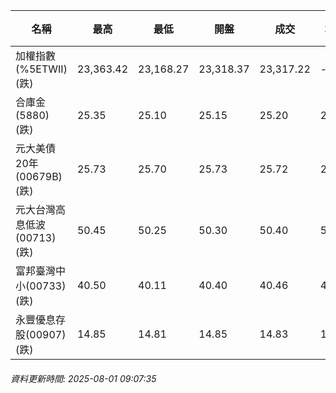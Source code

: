 | 名稱 | 最高 | 最低 | 開盤 | 成交 | 均價 | 成交金額(億) | 昨收 | 漲跌幅 | 漲跌 | 總量 | 昨量 | 振幅 |
| -------- | -------- | -------- | -------- |-------- | -------- | -------- |-------- |-------- |-------- | -------- | -------- |-------- |
|加權指數(%5ETWII) (跌)|23,363.42|23,168.27|23,318.37|23,317.22|-|479.96|23,542.52|0.96%|225.30|778,776|0|0.83%|
|合庫金(5880) (跌)|25.35|25.10|25.15|25.20|25.20|0.338|25.40|0.79%|0.20|1,341|10,982|0.98%|
|元大美債20年(00679B) (跌)|25.73|25.70|25.73|25.72|25.71|0.406|25.75|0.12%|0.03|1,579|54,825|0.12%|
|元大台灣高息低波(00713) (跌)|50.45|50.25|50.30|50.40|50.34|0.681|50.75|0.69%|0.35|1,352|9,000|0.39%|
|富邦臺灣中小(00733) (跌)|40.50|40.11|40.40|40.46|40.44|0.089|40.70|0.59%|0.24|220|1,388|0.96%|
|永豐優息存股(00907) (跌)|14.85|14.81|14.85|14.83|14.83|0.003|14.97|0.94%|0.14|23|1,263|0.27%|
###### 資料更新時間: 2025-08-01 09:07:35